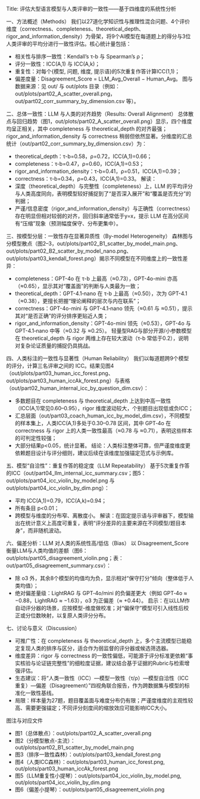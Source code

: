 Title: 评估大型语言模型与人类评审的一致性——基于四维度的系统性分析

一、方法概述（Methods）
我们以27道化学知识性与推理性混合问题、4个评价维度（correctness、completeness、theoretical_depth、rigor_and_information_density）为骨架，将9个AI模型在每道题上的得分与3位人类评审的平均分进行一致性评估。核心统计量包括：
- 相关性与排序一致性：Kendall’s τ-b 与 Spearman’s ρ；
- 评分一致性：ICC(A,1) 与 ICC(A,k)；
- 重复性：对每个{模型, 问题, 维度, 提示语}的5次重复作答计算ICC(1,1)；
- 偏差度量：Disagreement_Score = LLM_Avg_Overall − Human_Avg。
图与数据来源：见 out/ 与 out/plots 目录（例如：out/plots/part02_A_scatter_overall.png，out/part02_corr_summary_by_dimension.csv 等）。

二、总体一致性：LLM 与人类的对齐趋势（Results: Overall Alignment）
总体散点与回归趋势（图1，out/plots/part02_A_scatter_overall.png）显示，四个维度均呈正相关，其中 completeness 与 theoretical_depth 的对齐最强；rigor_and_information_density 与 correctness 稍弱但依然显著。分维度的汇总统计（out/part02_corr_summary_by_dimension.csv）为：
- theoretical_depth：τ-b=0.58，ρ=0.72，ICC(A,1)=0.66；
- completeness：τ-b=0.47，ρ=0.60，ICC(A,1)=0.53；
- rigor_and_information_density：τ-b=0.41，ρ=0.51，ICC(A,1)=0.39；
- correctness：τ-b=0.34，ρ=0.43，ICC(A,1)=0.33。
解读：
- 深度（theoretical_depth）与完整性（completeness）上，LLM 的平均评分与人类高度同向，表明模型较好捕捉到了“是否深入展开”和“覆盖是否充分”的判据；
- 严谨/信息密度（rigor_and_information_density）与正确性（correctness）存在明显但相对较弱的对齐，回归斜率通常低于y=x，提示 LLM 在高分区间有“压缩”现象（预测幅度保守、分布更集中）。

三、按模型分层：一致性存在显著异质性（By-model Heterogeneity）
森林图与分模型散点（图2–3，out/plots/part02_B1_scatter_by_model_main.png、out/plots/part02_B2_scatter_by_model_nano.png、out/plots/part03_kendall_forest.png）揭示不同模型在不同维度上的一致性差异：
- completeness：GPT-4o 在 τ-b 上最高（≈0.73），GPT-4o-mini 亦高（≈0.65），显示其对“覆盖面”的判断与人类最为一致；
- theoretical_depth：GPT-4.1‑nano 在 τ-b 上最高（≈0.50），次为 GPT-4.1（≈0.38），更擅长把握“理论阐释的层次与内在联系”；
- correctness：GPT-4o-mini 与 GPT-4.1‑nano 领先（≈0.61 与 ≈0.51），提示其对“是否正确”的评分排序更贴近人类；
- rigor_and_information_density：GPT-4o-mini 领先（≈0.53），GPT-4o 与 GPT-4.1‑nano 中等（≈0.32 与 ≈0.25）。
轻量型RAG与部分开源/小参数模型在 theoretical_depth 与 rigor 两维上存在较大波动（τ-b 常低于0.2），说明对复杂论证质量的捕捉仍具挑战。

四、人类标注的一致性与显著性（Human Reliability）
我们以每道题跨9个模型的评分，计算三名评审之间的 ICC。结果见图4（out/plots/part03_human_icc_forest.png、out/plots/part03_human_iccAk_forest.png）与表格（out/part02_human_internal_icc_by_question_dim.csv）：
- 多数题目在 completeness 与 theoretical_depth 上达到中高一致性（ICC(A,1)常见0.60–0.95），rigor 维度波动较大，个别题目出现低或负ICC；
- 汇总层面（out/part03_coach_human_icc_by_model_dim.csv），不同模型的样本集上，人类ICC(A,1)多处于0.30–0.78 区间，其中 GPT‑4o 在 correctness 与 rigor 上的人类一致性最高（≈0.78 与 ≈0.71），表明这些样本的可判定性较强；
- 大部分结果p<0.05，统计显著。
结论：人类标注整体可靠，但严谨度维度更依赖题目设计与评分细则，建议后续在该维度加强锚定范式与示例库。

五、模型“自洽性”：重复作答的稳定度（LLM Repeatability）
基于5次重复作答的ICC（out/part04_llm_internal_icc_summary.csv；图5：out/plots/part04_icc_violin_by_model.png 与 out/plots/part04_icc_violin_by_dim.png）：
- 平均 ICC(A,1)=0.79，ICC(A,k)=0.94；
- 所有条目 p<0.01；
- 跨模型与维度的分布窄、离散度小。
解读：在固定提示语与评审器下，模型输出在统计意义上高度可重复，表明“评分差异的主要来源在不同模型/题目本身”，而非随机波动。

六、偏差分析：LLM 对人类的系统性高/低估（Bias）
以 Disagreement_Score 衡量LLM与人类均值的差额（图6：out/plots/part05_disagreement_violin.png；表：out/part05_disagreement_summary.csv）：
- 除 o3 外，其余8个模型的均值均为负，显示相对“保守打分”倾向（整体低于人类均值）；
- 绝对偏差量级：LightRAG 与 GPT‑4o/mini 的负偏差更大（例如 GPT‑4o ≈ −0.88，LightRAG ≈ −1.63），o3 为正偏差（≈ +0.44）。
启示：在以LLM作自动评分器的场景，应按模型-维度做校准；对“偏保守”模型可引入线性后校正或分位数映射，以复原人类评分分布。

七、讨论与意义（Discussion）
- 可推广性：在 completeness 与 theoretical_depth 上，多个主流模型已能稳定复现人类的排序与区分，适合作为弱监督的评分器或候选筛选器。
- 维度差异：rigor 与 correctness 的一致性偏低，可能源于评分标准更依赖“事实核验与论证链完整性”的细粒度证据，建议结合基于证据的Rubric与检索增强评估。
- 生态建议：将“人类一致性（ICC）—模型一致性（τ/ρ）—模型自洽性（ICC重复）—偏差（Disagreement）”四视角联合报告，作为跨数据集与模型的标准化一致性基线。
- 局限：样本量为27题，题目覆盖面与难度分布仍有限；严谨度维度的主观性较高、需要更强锚定；不同评分刻度间的缩放效应可能影响ICC大小。

图注与对应文件
- 图1（总体散点）：out/plots/part02_A_scatter_overall.png
- 图2（分模型散点-主流）：out/plots/part02_B1_scatter_by_model_main.png
- 图3（排序一致性森林）：out/plots/part03_kendall_forest.png
- 图4（人类ICC森林）：out/plots/part03_human_icc_forest.png, out/plots/part03_human_iccAk_forest.png
- 图5（LLM重复性小提琴）：out/plots/part04_icc_violin_by_model.png, out/plots/part04_icc_violin_by_dim.png
- 图6（偏差小提琴）：out/plots/part05_disagreement_violin.png

